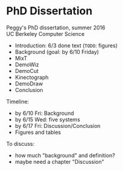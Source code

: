 # PhD Dissertation
Peggy's PhD dissertation, summer 2016<br />
UC Berkeley Computer Science

* Introduction: 6/3 done text (`TODO`: figures)
* Background (goal: by 6/10 Friday)
* MixT
* DemoWiz
* DemoCut
* Kinectograph
* DemoDraw
* Conclusion

Timeline:
* by 6/10 Fri: Background
* by 6/15 Wed: five systems
* by 6/17 Fri: Discussion/Conclusion
* Figures and tables

To discuss:
* how much "background" and definition?
* maybe need a chapter "Discussion"
